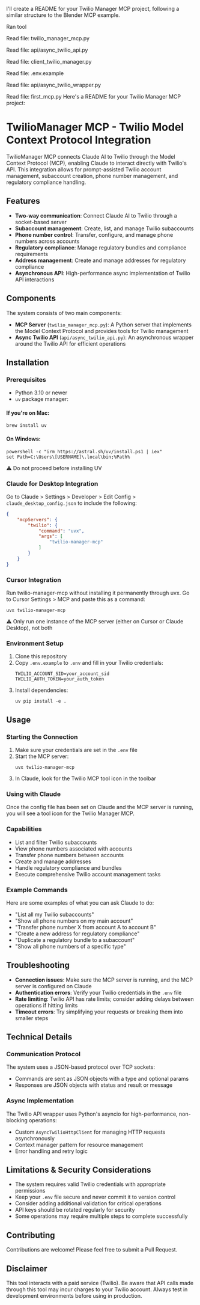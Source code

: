 I'll create a README for your Twilio Manager MCP project, following a similar structure to the Blender MCP example.

Ran tool

Read file: twilio_manager_mcp.py

Read file: api/async_twilio_api.py

Read file: client_twilio_manager.py

Read file: .env.example

Read file: api/async_twilio_wrapper.py

Read file: first_mcp.py
Here's a README for your Twilio Manager MCP project:

# TwilioManager MCP - Twilio Model Context Protocol Integration

TwilioManager MCP connects Claude AI to Twilio through the Model Context Protocol (MCP), enabling Claude to interact directly with Twilio's API. This integration allows for prompt-assisted Twilio account management, subaccount creation, phone number management, and regulatory compliance handling.

## Features

- **Two-way communication**: Connect Claude AI to Twilio through a socket-based server
- **Subaccount management**: Create, list, and manage Twilio subaccounts
- **Phone number control**: Transfer, configure, and manage phone numbers across accounts
- **Regulatory compliance**: Manage regulatory bundles and compliance requirements
- **Address management**: Create and manage addresses for regulatory compliance
- **Asynchronous API**: High-performance async implementation of Twilio API interactions

## Components

The system consists of two main components:

- **MCP Server** (`twilio_manager_mcp.py`): A Python server that implements the Model Context Protocol and provides tools for Twilio management
- **Async Twilio API** (`api/async_twilio_api.py`): An asynchronous wrapper around the Twilio API for efficient operations

## Installation

### Prerequisites

- Python 3.10 or newer
- `uv` package manager:

#### If you're on Mac:
```
brew install uv
```

#### On Windows:
```
powershell -c "irm https://astral.sh/uv/install.ps1 | iex"
set Path=C:\Users\[USERNAME]\.local\bin;%Path%
```

⚠️ Do not proceed before installing UV

### Claude for Desktop Integration

Go to Claude > Settings > Developer > Edit Config > `claude_desktop_config.json` to include the following:

```json
{
    "mcpServers": {
        "twilio": {
            "command": "uvx",
            "args": [
                "twilio-manager-mcp"
            ]
        }
    }
}
```

### Cursor Integration

Run twilio-manager-mcp without installing it permanently through uvx. Go to Cursor Settings > MCP and paste this as a command:

```
uvx twilio-manager-mcp
```

⚠️ Only run one instance of the MCP server (either on Cursor or Claude Desktop), not both

### Environment Setup

1. Clone this repository
2. Copy `.env.example` to `.env` and fill in your Twilio credentials:
   ```
   TWILIO_ACCOUNT_SID=your_account_sid
   TWILIO_AUTH_TOKEN=your_auth_token
   ```
3. Install dependencies:
   ```
   uv pip install -e .
   ```

## Usage

### Starting the Connection

1. Make sure your credentials are set in the `.env` file
2. Start the MCP server:
   ```
   uvx twilio-manager-mcp
   ```
3. In Claude, look for the Twilio MCP tool icon in the toolbar

### Using with Claude

Once the config file has been set on Claude and the MCP server is running, you will see a tool icon for the Twilio Manager MCP.

### Capabilities

- List and filter Twilio subaccounts
- View phone numbers associated with accounts
- Transfer phone numbers between accounts
- Create and manage addresses
- Handle regulatory compliance and bundles
- Execute comprehensive Twilio account management tasks

### Example Commands

Here are some examples of what you can ask Claude to do:

- "List all my Twilio subaccounts"
- "Show all phone numbers on my main account"
- "Transfer phone number X from account A to account B"
- "Create a new address for regulatory compliance"
- "Duplicate a regulatory bundle to a subaccount"
- "Show all phone numbers of a specific type"

## Troubleshooting

- **Connection issues**: Make sure the MCP server is running, and the MCP server is configured on Claude
- **Authentication errors**: Verify your Twilio credentials in the `.env` file
- **Rate limiting**: Twilio API has rate limits; consider adding delays between operations if hitting limits
- **Timeout errors**: Try simplifying your requests or breaking them into smaller steps

## Technical Details

### Communication Protocol

The system uses a JSON-based protocol over TCP sockets:

- Commands are sent as JSON objects with a type and optional params
- Responses are JSON objects with status and result or message

### Async Implementation

The Twilio API wrapper uses Python's asyncio for high-performance, non-blocking operations:

- Custom `AsyncTwilioHttpClient` for managing HTTP requests asynchronously
- Context manager pattern for resource management
- Error handling and retry logic

## Limitations & Security Considerations

- The system requires valid Twilio credentials with appropriate permissions
- Keep your `.env` file secure and never commit it to version control
- Consider adding additional validation for critical operations
- API keys should be rotated regularly for security
- Some operations may require multiple steps to complete successfully

## Contributing

Contributions are welcome! Please feel free to submit a Pull Request.

## Disclaimer

This tool interacts with a paid service (Twilio). Be aware that API calls made through this tool may incur charges to your Twilio account. Always test in development environments before using in production.
